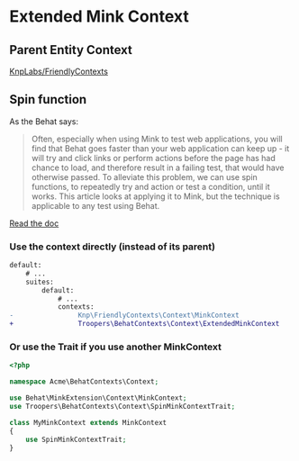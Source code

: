 # Extended Mink Context

## Parent Entity Context

[KnpLabs/FriendlyContexts](https://github.com/KnpLabs/FriendlyContexts/edit/master/doc/context-entity.md)

## Spin function

As the Behat says:

> Often, especially when using Mink to test web applications, you will find that Behat goes faster than your web application can keep up - it will try and click links or perform actions before the page has had chance to load, and therefore result in a failing test, that would have otherwise passed.
> To alleviate this problem, we can use spin functions, to repeatedly try and action or test a condition, until it works. This article looks at applying it to Mink, but the technique is applicable to any test using Behat.

[Read the doc](http://docs.behat.org/en/v2.5/cookbook/using_spin_functions.html#adding-a-timeout)

### Use the context directly (instead of its parent)

```diff
default:
    # ...
    suites:
        default:
            # ...
            contexts:
-                Knp\FriendlyContexts\Context\MinkContext
+                Troopers\BehatContexts\Context\ExtendedMinkContext
```

### Or use the Trait if you use another MinkContext

```php
<?php

namespace Acme\BehatContexts\Context;

use Behat\MinkExtension\Context\MinkContext;
use Troopers\BehatContexts\Context\SpinMinkContextTrait;

class MyMinkContext extends MinkContext
{
    use SpinMinkContextTrait;
}
```
